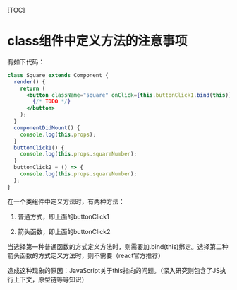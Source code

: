 [TOC]

# class组件中定义方法的注意事项

有如下代码：

```jsx
class Square extends Component {
  render() {
    return (
      <button className="square" onClick={this.buttonClick1.bind(this)}>
        {/* TODO */}
      </button>
    );
  }
  componentDidMount() {
    console.log(this.props);
  }
  buttonClick1() {
    console.log(this.props.squareNumber);
  }
  buttonClick2 = () => {
    console.log(this.props.squareNumber);
  };
}
```

在一个类组件中定义方法时，有两种方法：

1. 普通方式，即上面的buttonClick1

2. 箭头函数，即上面的buttonClick2

当选择第一种普通函数的方式定义方法时，则需要加.bind(this)绑定。选择第二种箭头函数的方式定义方法时，则不需要（react官方推荐）

造成这种现象的原因：JavaScript关于this指向的问题。（深入研究则包含了JS执行上下文，原型链等等知识）
